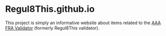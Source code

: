 # Regul8This.github.io
This project is simply an informative website about items related to the [AAA FRA Validator](https://findorascan.io/node?node=3560FD0632B4E2F4F16490BBD9CD0A763045BF35) (formerly Regul8This validator).
